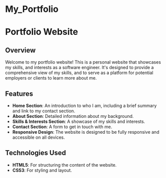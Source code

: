 # My_Portfolio

# Portfolio Website

## Overview

Welcome to my portfolio website! This is a personal website that showcases my skills, and interests as a software engineer. It's designed to provide a comprehensive view of my skills,  and to serve as a platform for potential employers or clients to learn more about me.

## Features

- **Home Section**: An introduction to who I am, including a brief summary and link to my contact section.
- **About Section**: Detailed information about my background.
- **Skills & Interests Section**: A showcase of my skills and interests.
- **Contact Section**: A form to get in touch with me. 
- **Responsive Design**: The website is designed to be fully responsive and accessible on all devices.

## Technologies Used

- **HTML5**: For structuring the content of the website.
- **CSS3**: For styling and layout.
